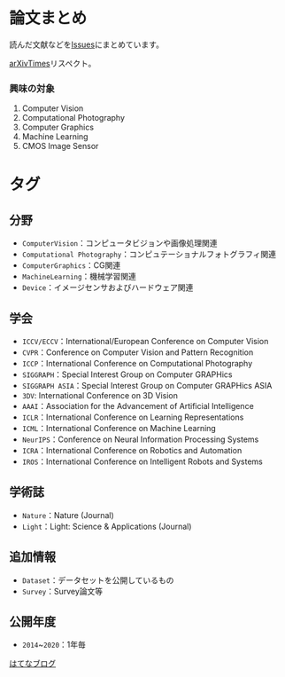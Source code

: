 # 論文まとめ
読んだ文献などを[Issues](https://github.com/tkuri/papers/issues)にまとめています。

[arXivTimes](https://github.com/arXivTimes/arXivTimes)リスペクト。

### 興味の対象
1. Computer Vision
2. Computational Photography
3. Computer Graphics
4. Machine Learning
5. CMOS Image Sensor 

# タグ
## 分野
- `ComputerVision`：コンピュータビジョンや画像処理関連
- `Computational Photography`：コンピュテーショナルフォトグラフィ関連
- `ComputerGraphics`：CG関連
- `MachineLearning`：機械学習関連
- `Device`：イメージセンサおよびハードウェア関連

## 学会
- `ICCV/ECCV`：International/European Conference on Computer Vision
- `CVPR`：Conference on Computer Vision and Pattern Recognition
- `ICCP`：International Conference on Computational Photography
- `SIGGRAPH`：Special Interest Group on Computer GRAPHics
- `SIGGRAPH ASIA`：Special Interest Group on Computer GRAPHics ASIA
- `3DV`: International Conference on 3D Vision
- `AAAI`：Association for the Advancement of Artificial Intelligence
- `ICLR`：International Conference on Learning Representations
- `ICML`：International Conference on Machine Learning
- `NeurIPS`：Conference on Neural Information Processing Systems
- `ICRA`：International Conference on Robotics and Automation
- `IROS`：International Conference on Intelligent Robots and Systems

## 学術誌
- `Nature`：Nature (Journal)
- `Light`：Light: Science & Applications (Journal)

## 追加情報
- `Dataset`：データセットを公開しているもの
- `Survey`：Survey論文等

## 公開年度
- `2014`~`2020`：1年毎

[はてなブログ](https://klb.hatenablog.com/entry/portal)

